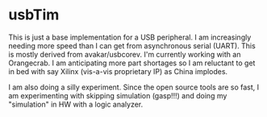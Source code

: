 # usbTim
This is just a base implementation for a USB peripheral. I am increasingly needing more speed than I can get from asynchronous serial (UART). This is mostly derived from avakar/usbcorev. I'm currently working with an Orangecrab. I am anticipating more part shortages so I am reluctant to get in bed with say Xilinx (vis-a-vis proprietary IP) as China implodes.

I am also doing a silly experiment. Since the open source tools are so fast, I am experimenting with skipping simulation (gasp!!!) and doing my "simulation" in HW with a logic analyzer.
